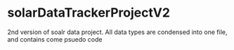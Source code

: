 # solarDataTrackerProjectV2
2nd version of soalr data project. All data types are condensed into one file, and contains come psuedo code
